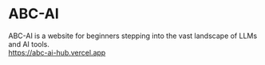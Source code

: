 # ABC-AI

ABC-AI is a website for beginners stepping into the vast landscape of LLMs and AI tools. <br>
https://abc-ai-hub.vercel.app
